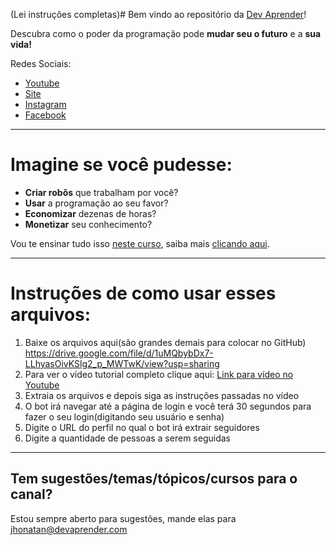 (Lei instruções completas)# Bem vindo ao repositório da [Dev Aprender](https://www.devaprender.com)!

Descubra como o poder da programação pode **mudar seu o futuro** e a **sua vida!**

Redes Sociais:
* [Youtube](https://www.youtube.com/devaprender.com)
* [Site](www.devaprender.com)
* [Instagram](https://www.instagram.com/devaprender)
* [Facebook](facebook.com/devaprender/)

---

# Imagine se você pudesse:

* **Criar robôs** que trabalham por você?
* **Usar** a programação ao seu favor?
* **Economizar** dezenas de horas?
* **Monetizar** seu conhecimento?

Vou te ensinar tudo isso [neste curso](http://b.link/GitHub_curso_automacao), saiba mais [clicando aqui](http://b.link/GitHub_curso_automacao).

---

# Instruções de como usar esses arquivos:

1. Baixe os arquivos aqui(são grandes demais para colocar no GitHub)
https://drive.google.com/file/d/1uMQbybDx7-LLhyasOivKSlg2_p_MWTwK/view?usp=sharing
2. Para ver o vídeo tutorial completo clique aqui: [Link para vídeo no Youtube](https://www.youtube.com/watch?v=Q8DS2SR9VjE&feature=youtu.be)
3. Extraia os arquivos e depois siga as instruções passadas no vídeo
4. O bot irá navegar até a página de login e você terá 30 segundos para fazer o seu login(digitando seu usuário e senha)
5. Digite o URL do perfil no qual o bot irá extrair seguidores
6. Digite a quantidade de pessoas a serem seguidas

---

## Tem sugestões/temas/tópicos/cursos para o canal?
Estou sempre aberto para sugestões, mande elas para jhonatan@devaprender.com
